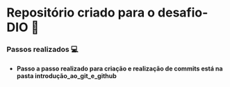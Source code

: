 # Repositório criado para o desafio-DIO :hammer:
### **Passos realizados** :computer:
- #### Passo a passo realizado para criação e realização de commits está na pasta introdução_ao_git_e_github
 

  

